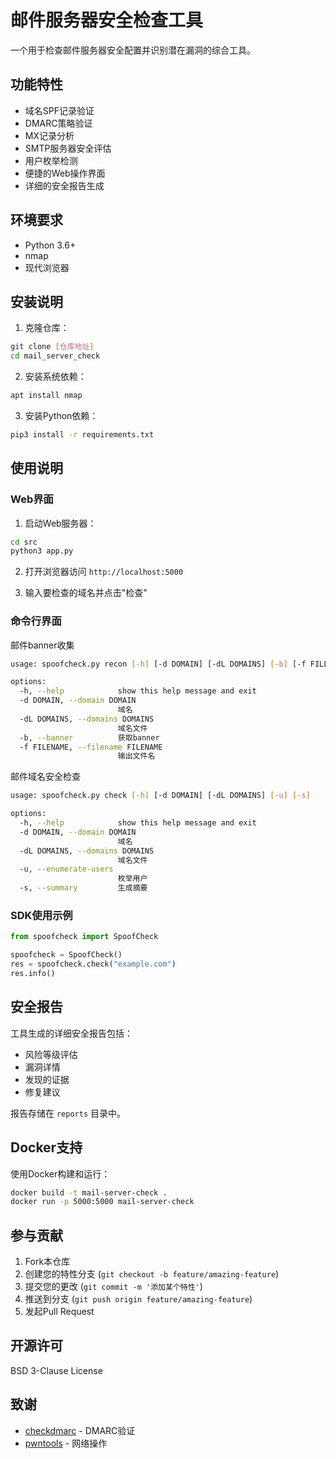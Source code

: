 # 邮件服务器安全检查工具

一个用于检查邮件服务器安全配置并识别潜在漏洞的综合工具。

## 功能特性

- 域名SPF记录验证
- DMARC策略验证
- MX记录分析
- SMTP服务器安全评估
- 用户枚举检测
- 便捷的Web操作界面
- 详细的安全报告生成

## 环境要求

- Python 3.6+
- nmap
- 现代浏览器

## 安装说明

1. 克隆仓库：

```bash
git clone [仓库地址]
cd mail_server_check
```

2. 安装系统依赖：

```bash
apt install nmap
```

3. 安装Python依赖：

```bash
pip3 install -r requirements.txt
```

## 使用说明

### Web界面

1. 启动Web服务器：

```bash
cd src
python3 app.py
```

2. 打开浏览器访问 `http://localhost:5000`

3. 输入要检查的域名并点击"检查"

### 命令行界面

邮件banner收集

```bash
usage: spoofcheck.py recon [-h] [-d DOMAIN] [-dL DOMAINS] [-b] [-f FILENAME]

options:
  -h, --help            show this help message and exit
  -d DOMAIN, --domain DOMAIN
                        域名
  -dL DOMAINS, --domains DOMAINS
                        域名文件
  -b, --banner          获取banner
  -f FILENAME, --filename FILENAME
                        输出文件名
```

邮件域名安全检查

```bash
usage: spoofcheck.py check [-h] [-d DOMAIN] [-dL DOMAINS] [-u] [-s]

options:
  -h, --help            show this help message and exit
  -d DOMAIN, --domain DOMAIN
                        域名
  -dL DOMAINS, --domains DOMAINS
                        域名文件
  -u, --enumerate-users
                        枚举用户
  -s, --summary         生成摘要
```

### SDK使用示例

```python
from spoofcheck import SpoofCheck

spoofcheck = SpoofCheck()
res = spoofcheck.check("example.com")
res.info()
```

## 安全报告

工具生成的详细安全报告包括：

- 风险等级评估
- 漏洞详情
- 发现的证据
- 修复建议

报告存储在 `reports` 目录中。

## Docker支持

使用Docker构建和运行：

```bash
docker build -t mail-server-check .
docker run -p 5000:5000 mail-server-check
```

## 参与贡献

1. Fork本仓库
2. 创建您的特性分支 (`git checkout -b feature/amazing-feature`)
3. 提交您的更改 (`git commit -m '添加某个特性'`)
4. 推送到分支 (`git push origin feature/amazing-feature`)
5. 发起Pull Request

## 开源许可

BSD 3-Clause License

## 致谢

- [checkdmarc](https://github.com/domainaware/checkdmarc) - DMARC验证
- [pwntools](https://github.com/Gallopsled/pwntools) - 网络操作
